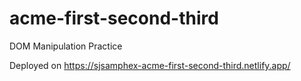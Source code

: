 # acme-first-second-third

DOM Manipulation Practice

Deployed on https://sjsamphex-acme-first-second-third.netlify.app/
